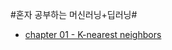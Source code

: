 #혼자 공부하는 머신러닝+딥러닝#
- [chapter 01 - K-nearest neighbors](https://github.com/jhu97/machin_learning/blob/main/following_books/BreamAndSmelt.ipynb)
